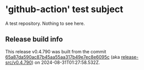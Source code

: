 # 'github-action' test subject

A test repository. Nothing to see here.


## Release build info

This release v0.4.790 was built from the commit [65a87da590ac87b45aa55aa317b49e7ec8e6095c](https://github.com/kattecon/gh-release-test-ga/tree/65a87da590ac87b45aa55aa317b49e7ec8e6095c) (aka [release-src/v0.4.790](https://github.com/kattecon/gh-release-test-ga/tree/release-src/v0.4.790)) on 2024-08-31T01:27:58.532Z.
        